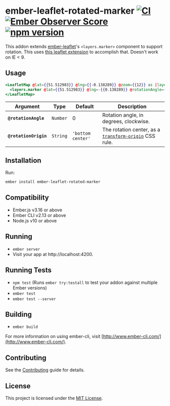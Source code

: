 # ember-leaflet-rotated-marker [![CI](https://github.com/miguelcobain/ember-leaflet-rotated-marker/workflows/CI/badge.svg)](https://github.com/miguelcobain/ember-leaflet-rotated-marker/actions?query=workflow%3ACI) [![Ember Observer Score](http://emberobserver.com/badges/ember-leaflet-rotated-marker.svg)](http://emberobserver.com/addons/ember-leaflet-rotated-marker) [![npm version](https://badge.fury.io/js/ember-leaflet-rotated-marker.svg)](https://badge.fury.io/js/ember-leaflet-rotated-marker)

This addon extends [ember-leaflet](http://www.ember-leaflet.com/)'s `<layers.marker>` component to support rotation.
This uses [this leaflet extension](https://github.com/bbecquet/Leaflet.RotatedMarker) to accomplish that. Doesn't work on IE < 9.

## Usage

```hbs
<LeafletMap @lat={{51.512983}} @lng={{-0.138289}} @zoom={{12}} as |layers|>
  <layers.marker @lat={{51.512983}} @lng=-{{0.138289}} @rotationAngle={{90}} @rotationOrigin="25% 25%">
</LeafletMap>
```

| Argument              | Type     | Default           | Description                                                                                                                 |
| --------------------- | -------- | ----------------- | --------------------------------------------------------------------------------------------------------------------------- |
| **`@rotationAngle`**  | `Number` | 0                 | Rotation angle, in degrees, clockwise.                                                                                      |
| **`@rotationOrigin`** | `String` | `'bottom center'` | The rotation center, as a [`transform-origin`](https://developer.mozilla.org/en-US/docs/Web/CSS/transform-origin) CSS rule. |

## Installation

Run:

```bash
ember install ember-leaflet-rotated-marker
```

## Compatibility

- Ember.js v3.16 or above
- Ember CLI v2.13 or above
- Node.js v10 or above

## Running

- `ember server`
- Visit your app at http://localhost:4200.

## Running Tests

- `npm test` (Runs `ember try:testall` to test your addon against multiple Ember versions)
- `ember test`
- `ember test --server`

## Building

- `ember build`

For more information on using ember-cli, visit [http://www.ember-cli.com/](http://www.ember-cli.com/).

## Contributing

See the [Contributing](CONTRIBUTING.md) guide for details.

## License

This project is licensed under the [MIT License](LICENSE.md).
